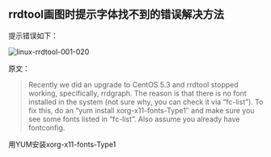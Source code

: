 rrdtool画图时提示字体找不到的错误解决方法
-----------------------------------------

提示错误如下：

![linux-rrdtool-001-020][linux-rrdtool-001-020]

原文：

>Recently we did an upgrade to CentOS 5.3 and rrdtool stopped working, specifically, rrdgraph. The reason is that there is no font installed in the system (not sure why, you can check it via “fc-list”). To fix this, do an “yum install xorg-x11-fonts-Type1″ and make sure you see some fonts listed in “fc-list”. Also assume you already have fontconfig.

用YUM安装xorg-x11-fonts-Type1

[linux-rrdtool-001-020]: /linux/linux-rrdtool-001-020.png
